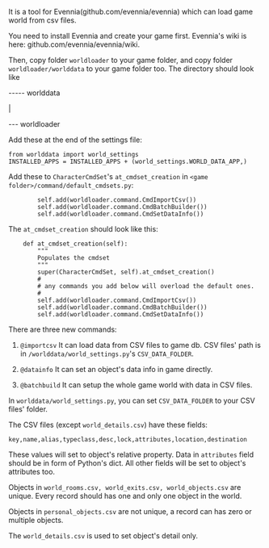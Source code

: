 It is a tool for Evennia(github.com/evennia/evennia) which can load game world from csv files.

You need to install Evennia and create your game first. Evennia's wiki is here: github.com/evennia/evennia/wiki.

Then, copy folder ```worldloader``` to your game folder, and copy folder ```worldloader/worlddata``` to your game folder too. The directory should look like

----- worlddata

  |

  --- worldloader

Add these at the end of the settings file:
```
from worlddata import world_settings
INSTALLED_APPS = INSTALLED_APPS + (world_settings.WORLD_DATA_APP,)
```
  
Add these to ```CharacterCmdSet```'s ```at_cmdset_creation``` in ```<game folder>/command/default_cmdsets.py```:
```
        self.add(worldloader.command.CmdImportCsv())
        self.add(worldloader.command.CmdBatchBuilder())
        self.add(worldloader.command.CmdSetDataInfo())
```

The ```at_cmdset_creation``` should look like this:
```
    def at_cmdset_creation(self):
        """
        Populates the cmdset
        """
        super(CharacterCmdSet, self).at_cmdset_creation()
        #
        # any commands you add below will overload the default ones.
        #
        self.add(worldloader.command.CmdImportCsv())
        self.add(worldloader.command.CmdBatchBuilder())
        self.add(worldloader.command.CmdSetDataInfo())
```

There are three new commands:

1. ```@importcsv``` It can load data from CSV files to game db. CSV files' path is in ```/worlddata/world_settings.py```'s ```CSV_DATA_FOLDER```.

2. ```@datainfo``` It can set an object's data info in game directly.

3. ```@batchbuild``` It can setup the whole game world with data in CSV files.

In ```worlddata/world_settings.py```, you can set ```CSV_DATA_FOLDER``` to your CSV files' folder.


The CSV files (except ```world_details.csv```) have these fields:
```
key,name,alias,typeclass,desc,lock,attributes,location,destination
```

These values will set to object's relative property. Data in ```attributes``` field should be in form of Python's dict. All other fields will be set to object's attributes too.

Objects in ```world_rooms.csv, world_exits.csv, world_objects.csv``` are unique. Every record should has one and only one object in the world.

Objects in ```personal_objects.csv``` are not unique, a record can has zero or multiple objects.

The ```world_details.csv``` is used to set object's detail only.

